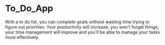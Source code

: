 # To_Do_App

With a to do list, you can complete goals without wasting time trying to figure out priorities. Your productivity will increase, you won't forget things, your time management will improve and you'll be able to manage your tasks more effectively.
